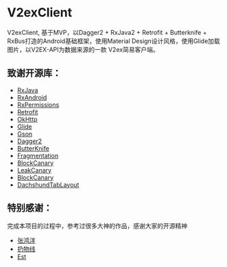# V2exClient

V2exClient, 基于MVP，以Dagger2 + RxJava2 + Retrofit + Butterknife + RxBus打造的Android基础框架，使用Material Design设计风格，使用Glide加载图片，以V2EX-API为数据来源的一款 V2ex简易客户端。

## 致谢开源库：
* [RxJava](https://github.com/ReactiveX/RxJava)
* [RxAndroid](https://github.com/ReactiveX/RxAndroid)
* [RxPermissions](https://github.com/tbruyelle/RxPermissions)
* [Retrofit](https://github.com/square/retrofit)
* [OkHttp](https://github.com/square/okhttp)
* [Glide](https://github.com/bumptech/glide)
* [Gson](https://github.com/google/gson)
* [Dagger2](https://github.com/google/dagger)
* [ButterKnife](https://github.com/JakeWharton/butterknife)
* [Fragmentation](https://github.com/YoKeyword/Fragmentation)
* [BlockCanary](https://github.com/markzhai/AndroidPerformanceMonitor)
* [LeakCanary](https://github.com/square/leakcanary)
* [BlockCanary](https://github.com/markzhai/AndroidPerformanceMonitor)
* [DachshundTabLayout](https://github.com/Andy671/Dachshund-Tab-Layout)

## 特别感谢：
完成本项目的过程中，参考过很多大神的作品，感谢大家的开源精神
* [张鸿洋](https://github.com/hongyangAndroid)
* [扔物线](https://github.com/rengwuxian)
* [Est](https://github.com/codeestX)
